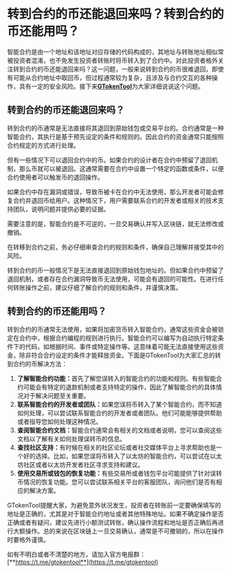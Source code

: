 # 转到合约的币还能退回来吗？转到合约的币还能用吗？

智能合约是由一个地址和该地址对应存储的代码构成的，其地址与转账地址相似常被投资者混淆，也不免发生投资者转账时将币转入到了合约中。对此投资者格外关注转到合约的币还能退回来吗？这一问题，一般来说转到合约的币很难退回，即使有可能从合约地址中取回币，但过程通常较为复杂，且涉及与合约交互的各种操作，具有一定的安全风险。接下来[**GTokenTool**](https://www.gtokentool.com)为大家详细说说这个问题。

## 转到合约的币还能退回来吗？

转到合约的币通常是无法直接将其退回到原始钱包或交易平台的。合约通常是一种智能合约，其执行是基于预先设定的条件和规则的。因此合约的资金通常只能按照合约规定的方式进行处理。

但有一些情况下可以退回合约中的币。如果合约的设计者在合约中预留了退回机制，那么币就可以被退回。这通常需要在合约中设置一个特定的函数或条件，以便合约使用者可以触发币的退回操作。

如果合约中存在漏洞或错误，导致币被卡在合约中无法使用，那么开发者可能会修复合约并退回币给用户。这种情况下，用户需要联系合约的开发者或相关的技术支持团队，说明问题并提供必要的证据。

需要注意的是，智能合约是不可逆的，一旦交易确认并写入区块链，就无法修改或撤销。

在转移到合约之前，务必仔细审查合约的规则和条件，确保自己理解并接受其中的风险。

转到合约的币一般情况下是无法直接退回到原始钱包地址的。但如果合约中预留了退回机制，或者存在合约漏洞导致币无法使用，可能会有退回的可能性。在进行任何转账操作之前，建议仔细了解合约的规则和条件，并谨慎决策。

## 转到合约的币还能用吗？

转到合约的币通常无法使用，如果将加密货币转入智能合约，通常这些资金会被锁定在合约中，根据合约编程的规则进行执行。智能合约可以编写为自动执行特定条件下的代码，如根据时间、事件或特定操作等。这意味着可能无法直接使用这些资金，除非符合合约设定的条件才能释放资金。下面是GTokenTool为大家汇总的转到合约的币解决方法：

1. **了解智能合约功能：**&#x9996;先了解您误转入的智能合约的功能和规则。有些智能合约可能会有特定的退款机制或者支持特定的操作，因此了解智能合约的具体情况对于解决问题至关重要。
2. **联系智能合约的开发者或团队：**&#x5982;果您误将币转入了某个智能合约，而不知道如何处理，可以尝试联系智能合约的开发者或者团队。他们可能能够提供帮助或者指导您如何处理这种情况。
3. **查阅智能合约文档：**&#x667A;能合约通常会有相关的文档或者说明，您可以查阅这些文档以了解有关如何处理误转币的信息。
4. **查找社区支持：**&#x6709;时候在相关的社区论坛或者社交媒体平台上寻求帮助也是一个好的选择。比如，如果您误将币转入了以太坊的智能合约，可以尝试在以太坊社区或者以太坊开发者社区寻求支持和建议。
5. **使用交易所或钱包的恢复功能：**&#x6709;些交易所或者钱包平台可能提供了针对误转币情况的恢复功能。您可以尝试联系相关平台的客服团队，询问他们是否有相应的解决方案。

GTokenTool提醒大家，为避免意外状况发生，投资者在转账前一定要确保填写的地址是正确的，尤其是对于智能合约地址或者其他特殊地址。如果不确定操作是否正确或者有疑问，建议先进行小额测试转账，确认操作流程和地址是否正确后再进行大额操作。总的来说在区块链上一旦交易确认，通常是不可撤销的，所以在操作时要格外谨慎。

如有不明白或者不清楚的地方，请加入官方电报群：[**https://t.me/gtokentool**](https://t.me/gtokentool)
